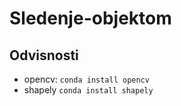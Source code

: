 # Sledenje-objektom

## Odvisnosti
* opencv: ```conda install opencv```
* shapely ```conda install shapely```
